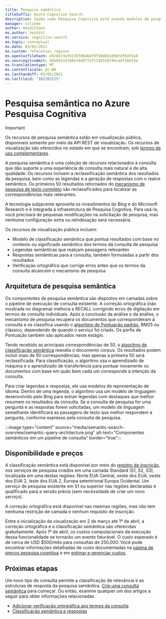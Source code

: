 ```yaml
---
title: Pesquisa semântica
titleSuffix: Azure Cognitive Search
description: Saiba como Pesquisa Cognitiva está usando modelos de pesquisa semântica de aprendizado profundo do Bing para tornar os resultados da pesquisa mais intuitivos.
manager: nitinme
author: HeidiSteen
ms.author: heidist
ms.service: cognitive-search
ms.topic: conceptual
ms.date: 03/02/2021
ms.custom: references_regions
ms.openlocfilehash: e9cbb7daf61397064bd79f30d851d96fdf63f5a0
ms.sourcegitcommit: dda0d51d3d0e34d07faf231033d744ca4f2bbf4a
ms.translationtype: MT
ms.contentlocale: pt-BR
ms.lasthandoff: 03/05/2021
ms.locfileid: "102203225"
---
```

# <a name="semantic-search-in-azure-cognitive-search"></a>Pesquisa semântica no Azure Pesquisa Cognitiva

> [!IMPORTANT]
> Os recursos de pesquisa semântica estão em visualização pública, disponíveis somente por meio da API REST de visualização. Os recursos de visualização são oferecidos no estado em que se encontram, sob [termos de uso complementares](https://azure.microsoft.com/support/legal/preview-supplemental-terms/).

A pesquisa semântica é uma coleção de recursos relacionados à consulta que dão suporte a uma experiência de consulta mais natural e de alta qualidade. Os recursos incluem a reclassificação semântica dos resultados da pesquisa, bem como as legendas e a geração de respostas com o realce semântico. Os primeiros 50 resultados retornados do [mecanismo de pesquisa de texto completo](search-lucene-query-architecture.md) são reclassificados para localizar as correspondências mais relevantes.

A tecnologia subjacente aproveita os investimentos do Bing e do Microsoft Research e é integrada à infraestrutura de Pesquisa Cognitiva. Para usá-lo, você precisará de pequenas modificações na solicitação de pesquisa, mas nenhuma configuração extra ou reindexação será necessária.

Os recursos de visualização pública incluem:

+ Modelo de classificação semântica que pontua resultados com base no contexto ou significado semântico dos termos da consulta de pesquisa
+ Legendas semânticas que realçam passagens relevantes
+ Respostas semânticas para a consulta, também formuladas a partir dos resultados
+ Verificação ortográfica que corrige erros antes que os termos da consulta alcancem o mecanismo de pesquisa

## <a name="semantic-search-architecture"></a>Arquitetura de pesquisa semântica

Os componentes da pesquisa semântica são dispostos em camadas sobre o pipeline de execução de consulta existente. A correção ortográfica (não mostrada no diagrama) melhora a RECALL corrigindo erros de digitação em termos de consulta individuais. Após a conclusão da análise e da análise, o mecanismo de pesquisa recupera os documentos que corresponderam à consulta e os classifica usando o [algoritmo de Pontuação padrão](index-similarity-and-scoring.md#similarity-ranking-algorithms), BM25 ou clássico, dependendo de quando o serviço foi criado. Os perfis de Pontuação também são aplicados neste estágio. 

Tendo recebido as principais correspondências de 50, o [algoritmo de classificação semântica](semantic-how-to-query-response.md) reavalia o documento corpus. Os resultados podem incluir mais de 50 correspondências, mas apenas a primeira 50 será reclassificada. Para classificação, o algoritmo usa o aprendizado de máquina e o aprendizado de transferência para pontuar novamente os documentos com base em quão bem cada um corresponde à intenção da consulta.

Para criar legendas e respostas, ele usa modelos de representação de idioma. Dentro de uma legenda, o algoritmo usa um modelo de linguagem desenvolvido pelo Bing para extrair legendas com destaques que melhor resumem os resultados da consulta. Se a consulta de pesquisa for uma pergunta e as respostas forem solicitadas, um modelo de linguagem semelhante identificará as passagens de texto que melhor respondem à pergunta, conforme expresso pela consulta de pesquisa.

:::image type="content" source="media/semantic-search-overview/semantic-query-architecture.png" alt-text="Componentes semânticos em um pipeline de consulta" border="true":::

## <a name="availability-and-pricing"></a>Disponibilidade e preços

A classificação semântica está disponível por meio do [registro de inscrição](https://aka.ms/SemanticSearchPreviewSignup), nos serviços de pesquisa criados em uma camada Standard (S1, S2, S3), localizada em uma destas regiões: Norte EUA Central, oeste dos EUA, oeste dos EUA 2, leste dos EUA 2, Europa setentrional Europa Ocidental. Um serviço de pesquisa existente em S1 ou superior nas regiões declaradas é qualificado para a versão prévia (sem necessidade de criar um novo serviço).

A correção ortográfica está disponível nas mesmas regiões, mas não tem nenhuma restrição de camada e nenhum requisito de inscrição. 

Entre a inicialização da visualização em 2 de março até 1º de abril, a correção ortográfica e a classificação semântica são oferecidas gratuitamente. Após 1º de abril, os custos computacionais da execução dessa funcionalidade se tornarão um evento faturável. O custo esperado é de cerca de USD $500/mês para consultas de 250.000. Você pode encontrar informações detalhadas de custo documentadas na [página de preços pesquisa cognitiva](https://azure.microsoft.com/pricing/details/search/) e em [estimar e gerenciar custos](search-sku-manage-costs.md).

## <a name="next-steps"></a>Próximas etapas

Um novo tipo de consulta permite a classificação de relevância e as estruturas de resposta da pesquisa semântica. [Crie uma consulta semântica](semantic-how-to-query-request.md) para começar. Ou então, examine qualquer um dos artigos a seguir para obter informações relacionadas.

+ [Adicionar verificação ortográfica aos termos da consulta](speller-how-to-add.md)
+ [Classificação semântica e respostas](semantic-how-to-query-response.md)